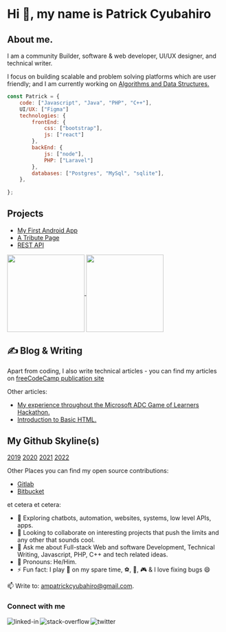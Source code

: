 <h1 class="center">Hi 👋, my name is Patrick Cyubahiro</h1>
  
## About me.

I am a community Builder, software & web developer, UI/UX designer, and technical writer.

I focus on building scalable and problem solving platforms which are user friendly; and I am currently working on <a href="https://github.com/patrickcyubahiro/Javascript-Algorithms-And-Data-Structures">Algorithms and Data Structures.</a>
  
```javascript
const Patrick = {
    code: ["Javascript", "Java", "PHP", "C++"],
    UI/UX: ["Figma"]
    technologies: {
        frontEnd: {
            css: ["bootstrap"],
            js: ["react"]
        },
        backEnd: {
            js: ["node"],
            PHP: ["Laravel"]
        },
        databases: ["Postgres", "MySql", "sqlite"],        
    },
    
};
``` 
## Projects

 - [My First Android App](https://github.com/patrickcyubahiro/My-First-Android-App)
 - [A Tribute Page](https://github.com/patrickcyubahiro/A-Tribute-Page)
 - [REST API](https://github.com/patrickcyubahiro/Simple-API)

<a href="https://github.com/patrickcyubahiro/github-readme-stats">
  <img height="180px" align="center" src="https://github-readme-stats.vercel.app/api?username=patrickcyubahiro&show_icons=true&theme=jolly&layout=compact" />
</a>
<a href="https://github.com/patrickcyubahiro/convoychat">
  <img height="180px" align="center" src="https://github-readme-stats.vercel.app/api/top-langs/?username=patrickcyubahiro&langs_count=8&theme=jolly&layout=compact" />
</a>
  
## &#x270d; Blog & Writing

Apart from coding, I also write technical articles - you can find my articles on [freeCodeCamp publication site]()

Other articles:

<ul>
<li><a href="https://www.linkedin.com/pulse/my-experience-throughout-microsoft-adc-game-learners-cyubahiro/" rel="nofollow">My experience throughout the Microsoft ADC Game of Learners Hackathon.</a></li>
<li><a href="https://patrickcyubahiro.hashnode.dev/introduction-to-basic-html-ckia315za01cwits1dtogcby5" rel="nofollow">Introduction to Basic HTML.</a></li>
</ul>

## My Github Skyline(s)

[2019](https://skyline.github.com/patrickcyubahiro/2019)
[2020](https://skyline.github.com/patrickcyubahiro/2020)
[2021](https://skyline.github.com/patrickcyubahiro/2021)
[2022](https://skyline.github.com/patrickcyubahiro/2022)
  
Other Places you can find my open source contributions:

- [Gitlab](https://)
- [Bitbucket](https://)

et cetera et cetera:

- 🔭  Exploring chatbots, automation, websites, systems, low level APIs, apps. 
- 👯  Looking to collaborate on interesting projects that push the limits and any other that sounds cool.
- 💬  Ask me about Full-stack Web and software Development, Technical Writing, Javascript, PHP, C++ and tech related ideas.
- 👀 Pronouns: He/Him.
- ⚡  Fun fact: ​I​ ​pla​y​ :guitar: on my spare time, :soccer:, :basketball:, 🎮 & I love fixing bugs :smile:
  
📫 Write to: ampatrickcyubahiro@gmail.com.

<!--[![Twitter Badge](https://img.shields.io/badge/-@Pat_Cyubahiro-1ca0f1?style=flat&labelColor=1ca0f1&logo=twitter&logoColor=white)](https://twitter.com/Pat_Cyubahiro)
[![Github](https://img.shields.io/badge/-Github-000?style=flat&logo=Github&logoColor=white)](https://github.com/patrickcyubahiro)
[![Linkedin](https://img.shields.io/badge/-LinkedIn-blue?style=flat&logo=Linkedin&logoColor=white)](https://www.linkedin.com/in/patrick-cyubahiro-262188138/)-->

### Connect with me

[<img align="left" alt="linked-in" src="https://img.shields.io/badge/linkedin-%230077B5.svg?&style=for-the-badge&logo=linkedin&logoColor=white" />](https://www.linkedin.com/in/patrick-cyubahiro-262188138/)

[<img align="left" alt="stack-overflow" src="https://img.shields.io/badge/stack%20overflow-FE7A16?logo=stack-overflow&logoColor=white&style=for-the-badge" />](https://stackoverflow.com/users/9446849/patrick-cyubahiro)

[<img align="left" alt="twitter" src="https://img.shields.io/badge/twitter-%231DA1F2.svg?&style=for-the-badge&logo=twitter&logoColor=white" />](https://twitter.com/Pat_Cyubahiro)
